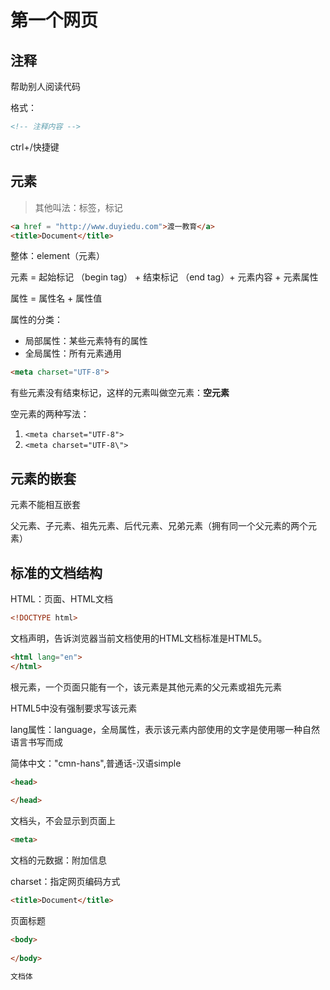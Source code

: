 # 第一个网页

## 注释

帮助别人阅读代码

格式：

```html
<!-- 注释内容 -->
```
ctrl+/快捷键

## 元素

> 其他叫法：标签，标记

```html
<a href = "http://www.duyiedu.com">渡一教育</a>
<title>Document</title>
```
整体：element（元素）

元素 = 起始标记 （begin tag） + 结束标记 （end tag）+ 元素内容 + 元素属性

属性 = 属性名 + 属性值

属性的分类：

- 局部属性：某些元素特有的属性
- 全局属性：所有元素通用

```html
<meta charset="UTF-8">
```

有些元素没有结束标记，这样的元素叫做空元素：**空元素**

空元素的两种写法：

1. ```<meta charset="UTF-8">```
2. ```<meta charset="UTF-8\">```

## 元素的嵌套

元素不能相互嵌套

父元素、子元素、祖先元素、后代元素、兄弟元素（拥有同一个父元素的两个元素）

## 标准的文档结构

HTML：页面、HTML文档

```html
<!DOCTYPE html>
```

文档声明，告诉浏览器当前文档使用的HTML文档标准是HTML5。

```html
<html lang="en">
</html>
```

根元素，一个页面只能有一个，该元素是其他元素的父元素或祖先元素

HTML5中没有强制要求写该元素

lang属性：language，全局属性，表示该元素内部使用的文字是使用哪一种自然语言书写而成

简体中文："cmn-hans",普通话-汉语simple

```html
<head>
    
</head>
```

文档头，不会显示到页面上

```html
<meta>
```

文档的元数据：附加信息

charset：指定网页编码方式

```html
<title>Document</title>
```

页面标题

```html
<body>
    
</body>

文档体